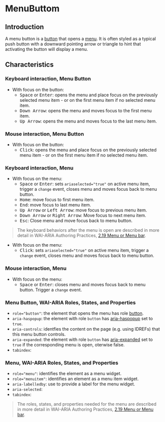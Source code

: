 # MenuButtom

## Introduction
A menu button is a [button](https://www.w3.org/TR/wai-aria-practices/#button) that opens a 
[menu](https://www.w3.org/TR/wai-aria-practices/#menu). It is often styled as a typical push button with a 
downward pointing arrow or triangle to hint that activating the button will display a menu.

## Characteristics

### Keyboard interaction, Menu Button 
* With focus on the button:
    * <kbd>Space</kbd> or <kbd>Enter</kbd>: opens the menu and place focus on the previously selected menu item - or on the first menu item if no selected menu item.
    * <kbd>Down Arrow</kbd>: opens the menu and moves focus to the first menu item.
    * <kbd>Up Arrow</kbd>: opens the menu and moves focus to the last menu item.

### Mouse interaction, Menu Button 
* With focus on the button:
    * <kbd>Click</kbd>: opens the menu and place focus on the previously selected menu item - or on the first menu item if no selected menu item.
    
### Keyboard interaction, Menu
* With focus on the menu:
    * <kbd>Space</kbd> or <kbd>Enter</kbd>: sets `ariaselected="true"` on active menu item, trigger a `change` event, closes menu and moves focus back to menu button.
    * <kbd>Home</kbd>: move focus to first menu item.
    * <kbd>End</kbd>: move focus to last menu item.
    * <kbd>Up Arrow</kbd> or <kbd>Left Arrow</kbd>: move focus to previous menu item.
    * <kbd>Down Arrow</kbd> or <kbd>Right Arrow</kbd>: Move focus to next menu item.
    * <kbd>Esc</kbd>: Close menu and move focus back to menu button.

>The keyboard behaviors after the menu is open are described in more detail in WAI-ARIA Authoring Practices, [2.19 Menu or Menu bar](https://www.w3.org/TR/wai-aria-practices/#menu).

* With focus on the menu:
    * <kbd>Click</kbd>: sets `ariaselected="true"` on active menu item, trigger a `change` event, closes menu and moves focus back to menu button.

### Mouse interaction, Menu
* With focus on the menu:
    * <kbd>Space</kbd> or <kbd>Enter</kbd>: closes menu and moves focus back to menu button. Trigger a `change` event.

### Menu Button, WAI-ARIA Roles, States, and Properties
* `role="button"`: the element that opens the menu has role [button](http://www.w3.org/TR/wai-aria-1.1/#button).
* `aria-haspopup`: the element with role `button` has [aria-haspopup](http://www.w3.org/TR/wai-aria-1.1/#aria-haspopup) set to `true`.
* `aria-controls`: identfies the content on the page (e.g. using IDREFs) that this menu button controls.
* `aria-expanded`: the element with role `button` has [aria-expanded](https://www.w3.org/TR/wai-aria-1.1/#aria-expanded) set to `true` if the corresponding menu is open, oterwise false.
* `tabindex`:

### Menu, WAI-ARIA Roles, States, and Properties
* `role="menu"`: identifies the element as a menu widget.
* `role="menuitem"`: identifies an element as a menu item widget.
* `aria-labelledby`: use to provide a label for the menu widget.
* `aria-selected`: 
* `tabindex`:
 
>The roles, states, and properties needed for the menu are described in more detail in WAI-ARIA Authoring Practices, [2.19 Menu or Menu bar](https://www.w3.org/TR/wai-aria-practices/#menu).
